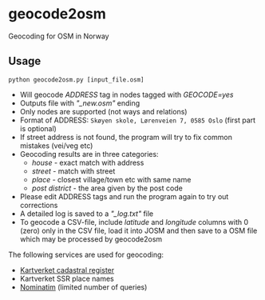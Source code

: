 # geocode2osm

Geocoding for OSM in Norway

## Usage

`python geocode2osm.py [input_file.osm]`

- Will geocode _ADDRESS_ tag in nodes tagged with _GEOCODE=yes_
- Outputs file with _"\_new.osm"_ ending
- Only nodes are supported (not ways and relations)
- Format of ADDRESS: `Skøyen skole, Lørenveien 7, 0585 Oslo` (first part is optional)
- If street address is not found, the program will try to fix common mistakes (vei/veg etc)
- Geocoding results are in three categories:
  - _house_ - exact match with address
  - _street_ - match with street
  - _place_ - closest village/town etc with same name
  - _post district_ - the area given by the post code
- Please edit ADDRESS tags and run the program again to try out corrections
- A detailed log is saved to a _"\_log.txt"_ file
- To geocode a CSV-file, include _latitude_ and _longitude_ columns with 0 (zero) only in the CSV file, load it into JOSM and then save to a OSM file which may be processed by geocode2osm

The following services are used for geocoding:

- [Kartverket cadastral register](https://kartkatalog.geonorge.no/metadata/44eeffdc-6069-4000-a49b-2d6bfc59ac61)
- Kartverket SSR place names
- [Nominatim](https://nominatim.openstreetmap.org/) (limited number of queries)
